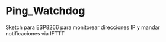 # Ping_Watchdog
 Sketch para ESP8266 para monitorear direcciones IP y mandar notificaciones via IFTTT
